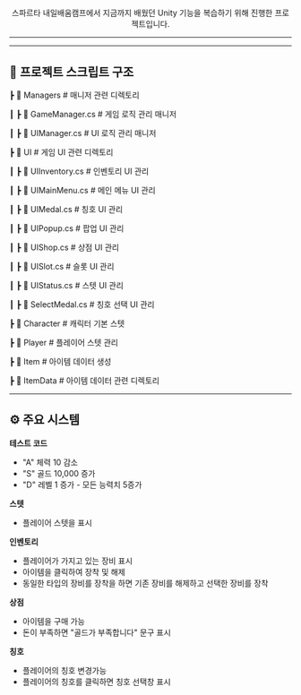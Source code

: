 <div align="center">

# 
스파르타 내일배움캠프에서 지금까지 배웠던 Unity 기능을 복습하기 위해 진행한 프로젝트입니다.

</div>
  
----

---

## 📂 프로젝트 스크립트 구조

 ┣ 📂 Managers                 # 매니저 관련 디렉토리
 
 ┃ ┣ 📜 GameManager.cs         # 게임 로직 관리 매니저
 
 ┃ ┣ 📜 UIManager.cs           # UI 로직 관리 매니저
 
 
 ┣ 📂 UI                       # 게임 UI 관련 디렉토리

 ┃ ┣ 📜 UIInventory.cs         # 인벤토리 UI 관리
 
 ┃ ┣ 📜 UIMainMenu.cs          # 메인 메뉴 UI 관리
 
 ┃ ┣ 📜 UIMedal.cs             # 칭호 UI 관리
 
 ┃ ┣ 📜 UIPopup.cs             # 팝업 UI 관리
 
 ┃ ┣ 📜 UIShop.cs              # 상점 UI 관리
 
 ┃ ┣ 📜 UISlot.cs              # 슬롯 UI 관리
 
 ┃ ┣ 📜 UIStatus.cs            # 스텟 UI 관리
 
 ┃ ┣ 📜 SelectMedal.cs         # 칭호 선택 UI 관리
 

 ┣ 📜 Character                # 캐릭터 기본 스텟

 ┣ 📜 Player                   # 플레이어 스텟 관리

 ┣ 📜 Item                     # 아이템 데이터 생성
 

 ┣ 📂 ItemData                 # 아이템 데이터 관련 디렉토리
 

---

## ⚙ 주요 시스템

**테스트 코드**
- "A"  체력 10 감소
- "S"  골드 10,000 증가
- "D"  레벨 1 증가 - 모든 능력치 5증가

**스텟**
- 플레이어 스텟을 표시

**인벤토리**
- 플레이어가 가지고 있는 장비 표시
- 아이템을 클릭하여 장착 및 해제
- 동일한 타입의 장비를 장착을 하면 기존 장비를 해제하고 선택한 장비를 장착

**상점**
- 아이템을 구매 가능
- 돈이 부족하면 "골드가 부족합니다" 문구 표시

**칭호**
- 플레이어의 칭호 변경가능
- 플레이어의 칭호를 클릭하면 칭호 선택창 표시


